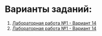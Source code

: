 # Варианты заданий:

1. [Лабораторная работа №1 - Вариант 14](https://github.com/ArtemPiatnitskiy/OOP-Assignments/blob/main/tasks/Laboratory_1)
2. [Лабораторная работа №1 - Вариант 14](https://github.com/ArtemPiatnitskiy/OOP-Assignments/tree/Laboratory_2/tasks/Laboratory_2)


